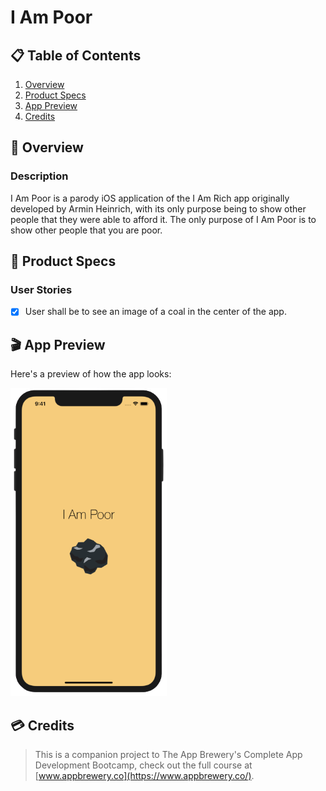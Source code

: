 # I Am Poor

## 📋 Table of Contents
1. [Overview](#Overview)
2. [Product Specs](#Product-Specs)
3. [App Preview](#App-Preview)
4. [Credits](#Credits)

## 👀 Overview
### Description

I Am Poor is a parody iOS application of the I Am Rich app originally developed by Armin Heinrich, with its only purpose being to show other people that they were able to afford it. The only purpose of I Am Poor is to show other people that you are poor.

## 📕 Product Specs
### User Stories

- [X] User shall be to see an image of a coal in the center of the app.

## 🎬 App Preview

Here's a preview of how the app looks:

<img src="https://raw.githubusercontent.com/py415/app-resources/master/GIFs/ios/ios-i-am-poor.png" width="250" />

## 💳 Credits

>This is a companion project to The App Brewery's Complete App Development Bootcamp, check out the full course at [www.appbrewery.co](https://www.appbrewery.co/).
